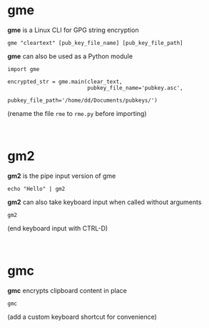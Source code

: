 # gme

**gme** is a Linux CLI for GPG string encryption
    
    gme "cleartext" [pub_key_file_name] [pub_key_file_path]
    
**gme** can also be used as a Python module

    import gme
    
    encrypted_str = gme.main(clear_text, 
                             pubkey_file_name='pubkey.asc', 
                             pubkey_file_path='/home/dd/Documents/pubkeys/')
   (rename the file `rme` to `rme.py` before importing)

<br>

# gm2

**gm2** is the pipe input version of gme

    echo "Hello" | gm2
    
**gm2** can also take keyboard input when called without arguments

    gm2
    
(end keyboard input with CTRL-D)

<br>

# gmc

**gmc** encrypts clipboard content in place

    gmc
    
(add a custom keyboard shortcut for convenience)
